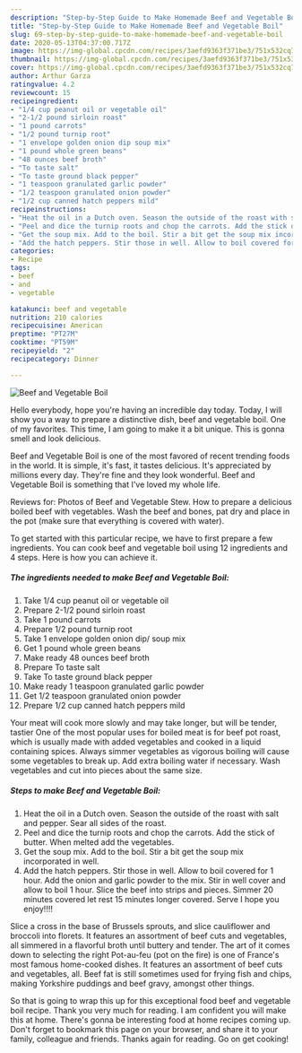 ```yaml
---
description: "Step-by-Step Guide to Make Homemade Beef and Vegetable Boil"
title: "Step-by-Step Guide to Make Homemade Beef and Vegetable Boil"
slug: 69-step-by-step-guide-to-make-homemade-beef-and-vegetable-boil
date: 2020-05-13T04:37:00.717Z
image: https://img-global.cpcdn.com/recipes/3aefd9363f371be3/751x532cq70/beef-and-vegetable-boil-recipe-main-photo.jpg
thumbnail: https://img-global.cpcdn.com/recipes/3aefd9363f371be3/751x532cq70/beef-and-vegetable-boil-recipe-main-photo.jpg
cover: https://img-global.cpcdn.com/recipes/3aefd9363f371be3/751x532cq70/beef-and-vegetable-boil-recipe-main-photo.jpg
author: Arthur Garza
ratingvalue: 4.2
reviewcount: 15
recipeingredient:
- "1/4 cup peanut oil or vegetable oil"
- "2-1/2 pound sirloin roast"
- "1 pound carrots"
- "1/2 pound turnip root"
- "1 envelope golden onion dip soup mix"
- "1 pound whole green beans"
- "48 ounces beef broth"
- "To taste salt"
- "To taste ground black pepper"
- "1 teaspoon granulated garlic powder"
- "1/2 teaspoon granulated onion powder"
- "1/2 cup canned hatch peppers mild"
recipeinstructions:
- "Heat the oil in a Dutch oven. Season the outside of the roast with salt and pepper. Sear all sides of the roast."
- "Peel and dice the turnip roots and chop the carrots. Add the stick of butter. When melted add the vegetables."
- "Get the soup mix. Add to the boil. Stir a bit get the soup mix incorporated in well."
- "Add the hatch peppers. Stir those in well. Allow to boil covered for 1 hour. Add the onion and garlic powder to the mix. Stir in well cover and allow to boil 1 hour. Slice the beef into strips and pieces. Simmer 20 minutes covered let rest 15 minutes longer covered. Serve I hope you enjoy!!!!"
categories:
- Recipe
tags:
- beef
- and
- vegetable

katakunci: beef and vegetable 
nutrition: 210 calories
recipecuisine: American
preptime: "PT27M"
cooktime: "PT59M"
recipeyield: "2"
recipecategory: Dinner

---
```



![Beef and Vegetable Boil](https://img-global.cpcdn.com/recipes/3aefd9363f371be3/751x532cq70/beef-and-vegetable-boil-recipe-main-photo.jpg)

Hello everybody, hope you're having an incredible day today. Today, I will show you a way to prepare a distinctive dish, beef and vegetable boil. One of my favorites. This time, I am going to make it a bit unique. This is gonna smell and look delicious.

Beef and Vegetable Boil is one of the most favored of recent trending foods in the world. It is simple, it's fast, it tastes delicious. It's appreciated by millions every day. They're fine and they look wonderful. Beef and Vegetable Boil is something that I've loved my whole life.

Reviews for: Photos of Beef and Vegetable Stew. How to prepare a delicious boiled beef with vegetables. Wash the beef and bones, pat dry and place in the pot (make sure that everything is covered with water).


To get started with this particular recipe, we have to first prepare a few ingredients. You can cook beef and vegetable boil using 12 ingredients and 4 steps. Here is how you can achieve it.

<!--inarticleads1-->

##### The ingredients needed to make Beef and Vegetable Boil:

1. Take 1/4 cup peanut oil or vegetable oil
1. Prepare 2-1/2 pound sirloin roast
1. Take 1 pound carrots
1. Prepare 1/2 pound turnip root
1. Take 1 envelope golden onion dip/ soup mix
1. Get 1 pound whole green beans
1. Make ready 48 ounces beef broth
1. Prepare To taste salt
1. Take To taste ground black pepper
1. Make ready 1 teaspoon granulated garlic powder
1. Get 1/2 teaspoon granulated onion powder
1. Prepare 1/2 cup canned hatch peppers mild


Your meat will cook more slowly and may take longer, but will be tender, tastier One of the most popular uses for boiled meat is for beef pot roast, which is usually made with added vegetables and cooked in a liquid containing spices. Always simmer vegetables as vigorous boiling will cause some vegetables to break up. Add extra boiling water if necessary. Wash vegetables and cut into pieces about the same size. 

<!--inarticleads2-->

##### Steps to make Beef and Vegetable Boil:

1. Heat the oil in a Dutch oven. Season the outside of the roast with salt and pepper. Sear all sides of the roast.
1. Peel and dice the turnip roots and chop the carrots. Add the stick of butter. When melted add the vegetables.
1. Get the soup mix. Add to the boil. Stir a bit get the soup mix incorporated in well.
1. Add the hatch peppers. Stir those in well. Allow to boil covered for 1 hour. Add the onion and garlic powder to the mix. Stir in well cover and allow to boil 1 hour. Slice the beef into strips and pieces. Simmer 20 minutes covered let rest 15 minutes longer covered. Serve I hope you enjoy!!!!


Slice a cross in the base of Brussels sprouts, and slice cauliflower and broccoli into florets. It features an assortment of beef cuts and vegetables, all simmered in a flavorful broth until buttery and tender. The art of it comes down to selecting the right Pot-au-feu (pot on the fire) is one of France&#39;s most famous home-cooked dishes. It features an assortment of beef cuts and vegetables, all. Beef fat is still sometimes used for frying fish and chips, making Yorkshire puddings and beef gravy, amongst other things. 

So that is going to wrap this up for this exceptional food beef and vegetable boil recipe. Thank you very much for reading. I am confident you will make this at home. There's gonna be interesting food at home recipes coming up. Don't forget to bookmark this page on your browser, and share it to your family, colleague and friends. Thanks again for reading. Go on get cooking!
